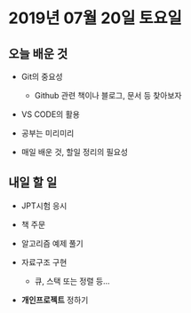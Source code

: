 # 2019년 07월 20일 토요일

## 오늘 배운 것
- Git의 중요성
    - Github 관련 책이나 블로그, 문서 등 찾아보자

- VS CODE의 활용

- 공부는 미리미리

- 매일 배운 것, 할일 정리의 필요성

## 내일 할 일
- JPT시험 응시

- 책 주문

- 알고리즘 예제 풀기

- 자료구조 구현 
    * 큐, 스택 또는 정렬 등...

- __개인프로젝트__ 정하기
